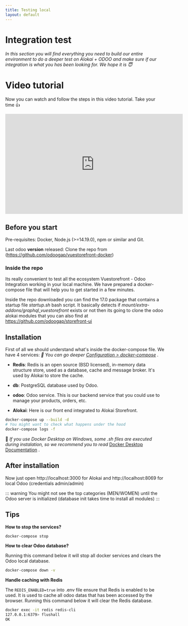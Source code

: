 ```yaml
---
title: Testing local
layout: default
---
```


# Integration test

_In this section you will find everything you need to build our entire environment to do a deeper test on Alokai + ODOO and make sure if our integration is what you has been looking for. We hope it is :innocent:_

# Video tutorial

Now you can watch and follow the steps in this video tutorial. Take your time :thumbsup:

<iframe width="560" height="315" src="https://www.youtube.com/embed/Je3lN4H9LDo" title="Vue Storefront to Alokai journey with Odoo" frameborder="0" allow="accelerometer; autoplay; clipboard-write; encrypted-media; gyroscope; picture-in-picture; web-share" referrerpolicy="strict-origin-when-cross-origin" allowfullscreen></iframe>

## Before you start

Pre-requisites: Docker, Node.js (>=14.19.0), npm or similar and Git.

Last odoo **version** released: Clone the repo from (https://github.com/odoogap/vuestorefront-docker)

### Inside the repo

Its really convenient to test all the ecosystem Vuestorefront - Odoo Integration working in your local machine. We have prepared a docker-compose file that will help you to get started in a few minutes.

Inside the repo downloaded you can find the 17.0 package that contains a startup file _startup.sh_ bash script. It basically detects if _mount/extra-addons/graphql_vuestorefront_ exists or not then its going to clone the odoo alokai modules that you can also find at https://github.com/odoogap/storefront-ui

## Installation

First of all we should understand what's inside the docker-compose file. We have 4 services:
_:dart: You can go deeper [Configuration > docker-compose](/configuration/docker-compose.md#links) ._

- **Redis**: Redis is an open source (BSD licensed), in-memory data structure store, used as a database, cache and message broker. It's used by Alokai to store the cache.

- **db**: PostgreSQL database used by Odoo.

- **odoo**: Odoo service. This is our backend service that you could use to manage your products, orders, etc.

- **Alokai**: Here is our front end integrated to Alokai Storefront.

```bash
docker-compose up --build -d
# You might want to check what happens under the hood
docker-compose logs -f
```

:dart: _If you use Docker Desktop on Windows, some .sh files are executed during instalation, so we recommend you to read_ [Docker Desktop Documentation](https://docs.docker.com/docker-for-windows/wsl/) .

## After installation

Now just open http://localhost:3000 for Alokai and http://localhost:8069 for local Odoo (credentials admin/admin)

::: warning
You might not see the top categories (MEN/WOMEN) until the Odoo server is initialized (database init takes time to install all modules)
:::

## Tips

**How to stop the services?**

```bash
docker-compose stop
```

**How to clear Odoo database?**

Running this command below it will stop all docker services and clears the Odoo local database.

```bash
docker-compose down -v
```

**Handle caching with Redis**

The `REDIS_ENABLED=true` into .env file ensure that Redis is enabled to be used. It is used to cache all odoo datas that has been accessed by the browser. Running this command below it will clear the Redis database.

```bash
docker exec -it redis redis-cli
127.0.0.1:6379> flushall
OK
```
